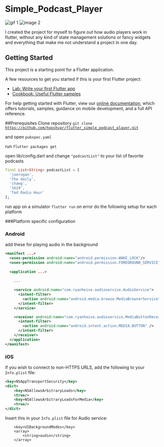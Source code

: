 # Simple_Podcast_Player


<p>
<img src="https://www.datacode.app/wp-content/uploads/2020/06/podcast1.gif" alt="gif 1" title="Wordpress-client" />
<img src="https://www.datacode.app/wp-content/uploads/2020/06/podcast2.gif" alt="image 2" title="Wordpress-client" />
</p>


I created the project for myself to figure out how audio players work in flutter, without any kind of state management
 solutions
 or fancy widgets and everything that make me not understand a project in one day.
## Getting Started

This project is a starting point for a Flutter application.

A few resources to get you started if this is your first Flutter project:

- [Lab: Write your first Flutter app](https://flutter.dev/docs/get-started/codelab)
- [Cookbook: Useful Flutter samples](https://flutter.dev/docs/cookbook)

For help getting started with Flutter, view our
[online documentation](https://flutter.dev/docs), which offers tutorials,
samples, guidance on mobile development, and a full API reference.



##Prerequisites
Clone repository
<code>git clone https://github.com/hooshyar/flutter_simple_podcast_player.git </code>

and open <code>pubspec.yaml</code>

run 
<code>flutter packages get</code>

open lib/config.dart and change <code>"podcastList"</code> to your list of favorite podcasts

```dart
final List<String> podcastList = [
  'joerogan',
  'the daily',
  'chawg',
  '1619',
  'Ted Radio Hour'
];
```

run app on a simulator
<code>flutter run</code>
on error do the following setup for each platform

###Platform specific configuration


### Android
add these for playing audio in the background
```xml
<manifest ...>
  <uses-permission android:name="android.permission.WAKE_LOCK"/>
  <uses-permission android:name="android.permission.FOREGROUND_SERVICE"/>
  
  <application ...>
    
    ...
    
    <service android:name="com.ryanheise.audioservice.AudioService">
      <intent-filter>
        <action android:name="android.media.browse.MediaBrowserService" />
      </intent-filter>
    </service>

    <receiver android:name="com.ryanheise.audioservice.MediaButtonReceiver" >
      <intent-filter>
        <action android:name="android.intent.action.MEDIA_BUTTON" />
      </intent-filter>
    </receiver> 
  </application>
</manifest>
```

### iOS

If you wish to connect to non-HTTPS URLS, add the following to your `Info.plist` file:

```xml
<key>NSAppTransportSecurity</key>
<dict>
    <key>NSAllowsArbitraryLoads</key>
    <true/>
    <key>NSAllowsArbitraryLoadsForMedia</key>
    <true/>
</dict>
```

Insert this in your `Info.plist` file for Audio service:

```
	<key>UIBackgroundModes</key>
	<array>
		<string>audio</string>
	</array>
```

